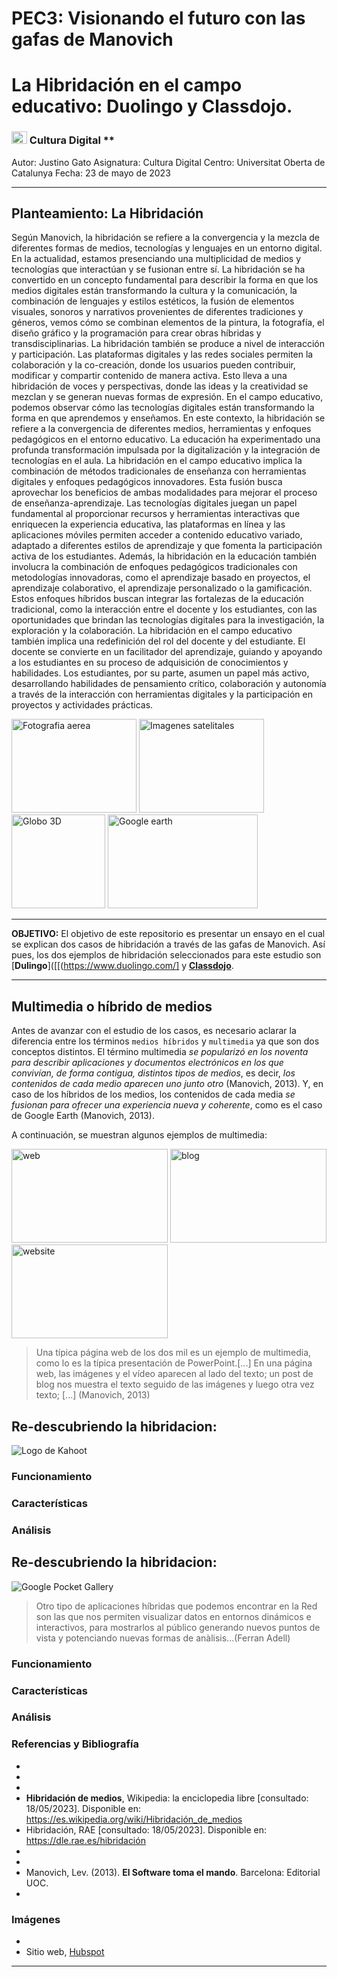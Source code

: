 # PEC3: Visionando el futuro con las gafas de Manovich 
# La Hibridación en el campo educativo: Duolingo y Classdojo.

### <image src="logoUOC(1).png" alt="Logo de UOC" width="25px" height="20px" margin="0px"> Cultura Digital **
Autor: Justino Gato
Asignatura: Cultura Digital
Centro: Universitat Oberta de Catalunya
Fecha: 23 de mayo de 2023


---
 
## Planteamiento: La Hibridación

Según Manovich, la hibridación se refiere a la convergencia y la mezcla de diferentes formas de medios, tecnologías y lenguajes en un entorno digital.
En la actualidad, estamos presenciando una multiplicidad de medios y tecnologías que interactúan y se fusionan entre sí. La hibridación se ha convertido en un concepto fundamental para describir la forma en que los medios digitales están transformando la cultura y la comunicación, la combinación de lenguajes y estilos estéticos, la fusión de elementos visuales, sonoros y narrativos provenientes de diferentes tradiciones y géneros, vemos cómo se combinan elementos de la pintura, la fotografía, el diseño gráfico y la programación para crear obras híbridas y transdisciplinarias.
La hibridación también se produce a nivel de interacción y participación. Las plataformas digitales y las redes sociales permiten la colaboración y la co-creación, donde los usuarios pueden contribuir, modificar y compartir contenido de manera activa. Esto lleva a una hibridación de voces y perspectivas, donde las ideas y la creatividad se mezclan y se generan nuevas formas de expresión.
En el campo educativo, podemos observar cómo las tecnologías digitales están transformando la forma en que aprendemos y enseñamos. En este contexto, la hibridación se refiere a la convergencia de diferentes medios, herramientas y enfoques pedagógicos en el entorno educativo. La educación ha experimentado una profunda transformación impulsada por la digitalización y la integración de tecnologías en el aula. La hibridación en el campo educativo implica la combinación de métodos tradicionales de enseñanza con herramientas digitales y enfoques pedagógicos innovadores. Esta fusión busca aprovechar los beneficios de ambas modalidades para mejorar el proceso de enseñanza-aprendizaje. Las tecnologías digitales juegan un papel fundamental al proporcionar recursos y herramientas interactivas que enriquecen la experiencia educativa, las plataformas en línea y las aplicaciones móviles permiten acceder a contenido educativo variado, adaptado a diferentes estilos de aprendizaje y que fomenta la participación activa de los estudiantes.
Además, la hibridación en la educación también involucra la combinación de enfoques pedagógicos tradicionales con metodologías innovadoras, como el aprendizaje basado en proyectos, el aprendizaje colaborativo, el aprendizaje personalizado o la gamificación. Estos enfoques híbridos buscan integrar las fortalezas de la educación tradicional, como la interacción entre el docente y los estudiantes, con las oportunidades que brindan las tecnologías digitales para la investigación, la exploración y la colaboración.
La hibridación en el campo educativo también implica una redefinición del rol del docente y del estudiante. El docente se convierte en un facilitador del aprendizaje, guiando y apoyando a los estudiantes en su proceso de adquisición de conocimientos y habilidades. Los estudiantes, por su parte, asumen un papel más activo, desarrollando habilidades de pensamiento crítico, colaboración y autonomía a través de la interacción con herramientas digitales y la participación en proyectos y actividades prácticas.


<image src="/img/fotografia_aerea.jpg" alt="Fotografia aerea" width="200px" height="150px" caption="blog.foto24.com"> <image src="/img/imagenes_satelitales.jpg" alt="Imagenes satelitales" width="200px" height="150px" caption="agrawdata.com"> <image src="/img/globe_3D.png" alt="Globo 3D" width="150px" height="150px" caption="freepik.es">   <image src="/img/Google_Earth.jpg" alt="Google earth" width="240px" height="150px" caption="lavanguardia.com">
 
---
 
**OBJETIVO:** 
El objetivo de este repositorio es presentar un ensayo en el cual se explican dos casos de hibridación a través de las gafas de Manovich. Así pues, los dos ejemplos de hibridación seleccionados para este estudio son [**Dulingo**]([[(https://www.duolingo.com/] y [**Classdojo**](https://www.classdojo.com/es-es/). 

---
 
## Multimedia o híbrido de medios
 
Antes de avanzar con el estudio de los casos, es necesario aclarar la diferencia entre los términos `medios híbridos` y `multimedia` ya que son dos conceptos distintos. El término multimedia *se popularizó en los noventa para describir aplicaciones y documentos electrónicos en los que convivían, de forma contigua, distintos tipos de medios*, es decir, *los contenidos de cada medio aparecen uno junto otro* (Manovich, 2013). Y, en caso de los híbridos de los medios, los contenidos de cada media *se fusionan para ofrecer una experiencia nueva y coherente*, como es el caso de Google Earth (Manovich, 2013).
 
A continuación, se muestran algunos ejemplos de multimedia:
 
<image src="/img/webs.jpg" alt="web"  width="250px" height="150px">    <image src="/img/bloggerjpg.jpg" alt="blog"  width="250px" height="150px">    <image src="/img/website.png" alt="website" width="250px" height="150px">
 >Una típica página web de los dos mil es un ejemplo de multimedia, como lo es la típica presentación de PowerPoint.[...] En una página web, las imágenes y el vídeo aparecen al lado del texto; un post de blog nos muestra el texto seguido de las imágenes y luego otra vez texto; [...] (Manovich, 2013)
 
## Re-descubriendo la hibridacion: 

<image src="/img/Kahoot_Logo.png" alt="Logo de Kahoot" width="auto" height="auto">



### Funcionamiento
 


### Características
 


### Análisis

 
 
## Re-descubriendo la hibridacion: 

<image src="/img/google_pocket_gallery.jpg" alt="Google Pocket Gallery" width="auto" height="auto">
 
>Otro tipo de aplicaciones híbridas que podemos encontrar en la Red son las que nos permiten visualizar datos en entornos dinámicos e interactivos, para mostrarlos al público generando nuevos puntos de vista y potenciando nuevas formas de anàlisis...(Ferran Adell)


 
### Funcionamiento
 


### Características


 
### Análisis


 
### Referencias y Bibliografía

* 
*
* 
* **Hibridación de medios**, Wikipedia: la enciclopedia libre [consultado: 18/05/2023]. Disponible en: https://es.wikipedia.org/wiki/Hibridación_de_medios
* Hibridación, RAE [consultado: 18/05/2023]. Disponible en: https://dle.rae.es/hibridación
* 
* 
* Manovich, Lev. (2013). **El Software toma el mando**. Barcelona: Editorial UOC.
* 
 
 
### Imágenes
 *
 * Sitio web, [Hubspot](https://blog.hubspot.com/marketing/best-website-designs-list)


----

